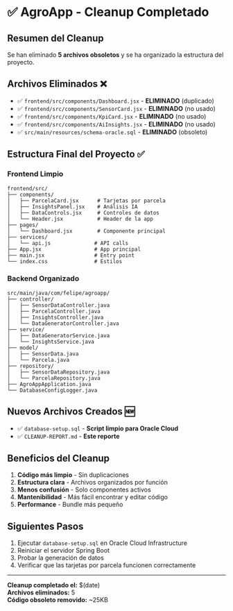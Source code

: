 # ✅ AgroApp - Cleanup Completado

## **Resumen del Cleanup**
Se han eliminado **5 archivos obsoletos** y se ha organizado la estructura del proyecto.

## **Archivos Eliminados** ❌
- ✅ `frontend/src/components/Dashboard.jsx` - **ELIMINADO** (duplicado)
- ✅ `frontend/src/components/SensorCard.jsx` - **ELIMINADO** (no usado)
- ✅ `frontend/src/components/KpiCard.jsx` - **ELIMINADO** (no usado)
- ✅ `frontend/src/components/AiInsights.jsx` - **ELIMINADO** (no usado)
- ✅ `src/main/resources/schema-oracle.sql` - **ELIMINADO** (obsoleto)

## **Estructura Final del Proyecto** ✅

### **Frontend Limpio**
```
frontend/src/
├── components/
│   ├── ParcelaCard.jsx      # Tarjetas por parcela
│   ├── InsightsPanel.jsx    # Análisis IA
│   ├── DataControls.jsx     # Controles de datos
│   └── Header.jsx           # Header de la app
├── pages/
│   └── Dashboard.jsx        # Componente principal
├── services/
│   └── api.js              # API calls
├── App.jsx                 # App principal
├── main.jsx                # Entry point
└── index.css               # Estilos
```

### **Backend Organizado**
```
src/main/java/com/felipe/agroapp/
├── controller/
│   ├── SensorDataController.java
│   ├── ParcelaController.java
│   ├── InsightsController.java
│   └── DataGeneratorController.java
├── service/
│   ├── DataGeneratorService.java
│   └── InsightsService.java
├── model/
│   ├── SensorData.java
│   └── Parcela.java
├── repository/
│   ├── SensorDataRepository.java
│   └── ParcelaRepository.java
├── AgroAppApplication.java
└── DatabaseConfigLogger.java
```

## **Nuevos Archivos Creados** 🆕
- ✅ `database-setup.sql` - **Script limpio para Oracle Cloud**
- ✅ `CLEANUP-REPORT.md` - **Este reporte**

## **Beneficios del Cleanup**
1. **Código más limpio** - Sin duplicaciones
2. **Estructura clara** - Archivos organizados por función
3. **Menos confusión** - Solo componentes activos
4. **Mantenibilidad** - Más fácil encontrar y editar código
5. **Performance** - Bundle más pequeño

## **Siguientes Pasos**
1. Ejecutar `database-setup.sql` en Oracle Cloud Infrastructure
2. Reiniciar el servidor Spring Boot
3. Probar la generación de datos
4. Verificar que las tarjetas por parcela funcionen correctamente

---
**Cleanup completado el:** $(date)  
**Archivos eliminados:** 5  
**Código obsoleto removido:** ~25KB 